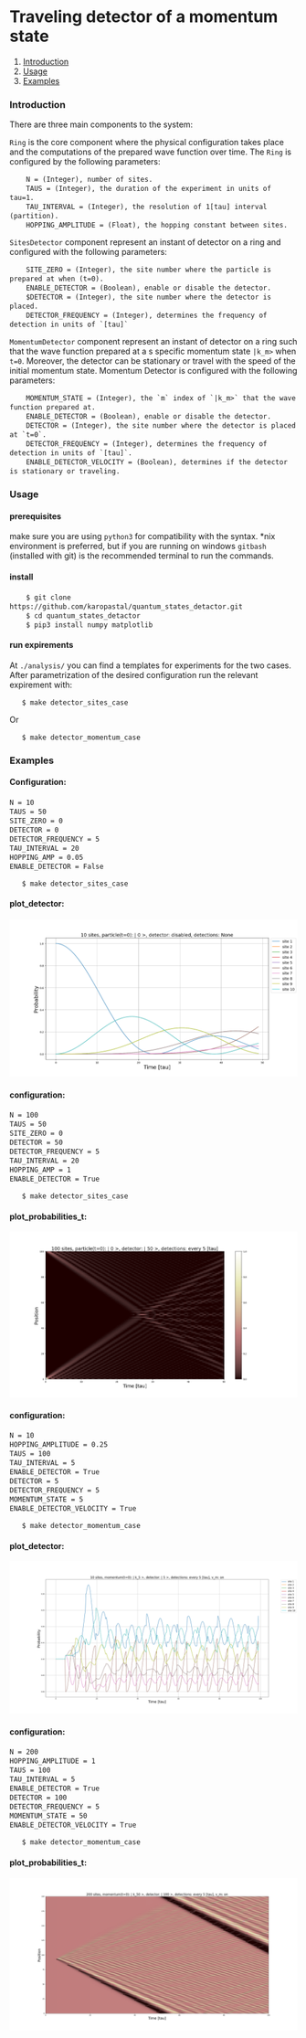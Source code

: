 # Traveling detector of a momentum state
1. [Introduction](#intro)
2. [Usage](#usage)
3. [Examples](#examples)

<a name="desc"></a>
### Introduction

There are three main components to the system:


`Ring` is the core component where the physical configuration takes place and the computations of the prepared wave function over time.
The `Ring` is configured by the following parameters:

```
    N = (Integer), number of sites.
    TAUS = (Integer), the duration of the experiment in units of tau=1.
    TAU_INTERVAL = (Integer), the resolution of 1[tau] interval (partition).
    HOPPING_AMPLITUDE = (Float), the hopping constant between sites.
```

`SitesDetector` component represent an instant of detector on a ring and configured with the following parameters:

```
    SITE_ZERO = (Integer), the site number where the particle is prepared at when (t=0).
    ENABLE_DETECTOR = (Boolean), enable or disable the detector.
    $DETECTOR = (Integer), the site number where the detector is placed.
    DETECTOR_FREQUENCY = (Integer), determines the frequency of detection in units of `[tau]`
```

`MomentumDetector` component represent an instant of detector on a ring such that the wave function prepared at a s
specific momentum state `|k_m>` when `t=0`. Moreover, the detector can be stationary or travel with the speed of the initial momentum state.
Momentum Detector is configured with the following parameters:

```
    MOMENTUM_STATE = (Integer), the `m` index of `|k_m>` that the wave function prepared at.
    ENABLE_DETECTOR = (Boolean), enable or disable the detector.
    DETECTOR = (Integer), the site number where the detector is placed at `t=0`.
    DETECTOR_FREQUENCY = (Integer), determines the frequency of detection in units of `[tau]`.
    ENABLE_DETECTOR_VELOCITY = (Boolean), determines if the detector is stationary or traveling.
```
 

<a name="desc"></a>
### Usage

#### prerequisites
make sure you are using `python3` for compatibility with the syntax.
*nix environment is preferred, but if you are running on windows `gitbash` (installed with git) 
is the recommended terminal to run the commands.
 
 #### install
```shell script
    $ git clone https://github.com/karopastal/quantum_states_detactor.git
    $ cd quantum_states_detactor
    $ pip3 install numpy matplotlib
```

#### run expirements

At `./analysis/` you can find a templates for experiments for the two cases. After parametrization of the
desired configuration run the relevant expirement with:
 
```shell script
   $ make detector_sites_case 
``` 
Or

```shell script
   $ make detector_momentum_case 
``` 

<a name="examples"></a>
### Examples
 #### Configuration:
 
 ```shell script
N = 10
TAUS = 50
SITE_ZERO = 0
DETECTOR = 0
DETECTOR_FREQUENCY = 5
TAU_INTERVAL = 20
HOPPING_AMP = 0.05
ENABLE_DETECTOR = False
```
```shell script
   $ make detector_sites_case 
``` 

#### plot_detector:

![](/docs/examples/10_sites.png)

#### configuration:

 ```shell script
N = 100
TAUS = 50
SITE_ZERO = 0
DETECTOR = 50
DETECTOR_FREQUENCY = 5
TAU_INTERVAL = 20
HOPPING_AMP = 1
ENABLE_DETECTOR = True
```

```shell script
   $ make detector_sites_case 
``` 

#### plot_probabilities_t:
![](/docs/examples/100_sites.png)

#### configuration:
```shell script
N = 10
HOPPING_AMPLITUDE = 0.25
TAUS = 100
TAU_INTERVAL = 5
ENABLE_DETECTOR = True
DETECTOR = 5
DETECTOR_FREQUENCY = 5
MOMENTUM_STATE = 5
ENABLE_DETECTOR_VELOCITY = True
```

```shell script
   $ make detector_momentum_case 
``` 

#### plot_detector:
![](/docs/examples/10_momentum.png)


#### configuration:
```shell script
N = 200
HOPPING_AMPLITUDE = 1
TAUS = 100
TAU_INTERVAL = 5
ENABLE_DETECTOR = True
DETECTOR = 100
DETECTOR_FREQUENCY = 5
MOMENTUM_STATE = 50
ENABLE_DETECTOR_VELOCITY = True
```

```shell script
   $ make detector_momentum_case 
``` 

#### plot_probabilities_t:
![](/docs/examples/200_momentum.png)
